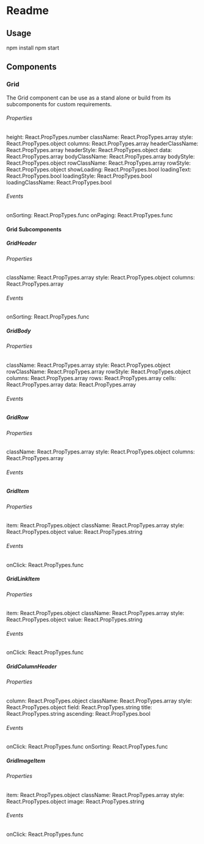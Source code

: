 # Readme

## Usage

npm install
npm start

## Components

### Grid

The Grid component can be use as a stand alone or build from its subcomponents for custom requirements.

###### Properties

  height: React.PropTypes.number
  className: React.PropTypes.array
  style: React.PropTypes.object
  columns: React.PropTypes.array
  headerClassName: React.PropTypes.array
  headerStyle: React.PropTypes.object
  data: React.PropTypes.array
  bodyClassName: React.PropTypes.array
  bodyStyle: React.PropTypes.object
  rowClassName: React.PropTypes.array
  rowStyle: React.PropTypes.object
  showLoading: React.PropTypes.bool
  loadingText: React.PropTypes.bool
  loadingStyle: React.PropTypes.bool
  loadingClassName: React.PropTypes.bool

###### Events

  onSorting: React.PropTypes.func
  onPaging: React.PropTypes.func

#### Grid Subcomponents

##### GridHeader

###### Properties

  className: React.PropTypes.array
  style: React.PropTypes.object
  columns: React.PropTypes.array

###### Events
  
  onSorting: React.PropTypes.func

##### GridBody

###### Properties

  className: React.PropTypes.array
  style: React.PropTypes.object
  rowClassName: React.PropTypes.array
  rowStyle: React.PropTypes.object
  columns: React.PropTypes.array
  rows: React.PropTypes.array
  cells: React.PropTypes.array
  data: React.PropTypes.array

###### Events

##### GridRow

###### Properties

  className: React.PropTypes.array
  style: React.PropTypes.object
  columns: React.PropTypes.array

###### Events

##### GridItem

###### Properties

  item: React.PropTypes.object
  className: React.PropTypes.array
  style: React.PropTypes.object
  value: React.PropTypes.string

###### Events

  onClick: React.PropTypes.func


##### GridLinkItem

###### Properties

  item: React.PropTypes.object
  className: React.PropTypes.array
  style: React.PropTypes.object
  value: React.PropTypes.string

###### Events

  onClick: React.PropTypes.func

##### GridColumnHeader

###### Properties

  column: React.PropTypes.object
  className: React.PropTypes.array
  style: React.PropTypes.object
  field: React.PropTypes.string
  title: React.PropTypes.string
  ascending: React.PropTypes.bool

###### Events

  onClick: React.PropTypes.func
  onSorting: React.PropTypes.func

##### GridImageItem

###### Properties

  item: React.PropTypes.object
  className: React.PropTypes.array
  style: React.PropTypes.object
  image: React.PropTypes.string

###### Events

  onClick: React.PropTypes.func

